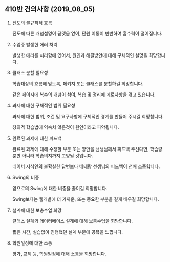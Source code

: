 ## 410반 건의사항 (2019_08_05)

1. 진도의 불규칙적 흐름

	진도에 따른 개념설명이 끝맷음 없이, 단원 이동이 빈번하여 흡수력이 떨어집니다.
	
1. 수업중 발생한 에러 처리

	발생한 에러를 처리함에 있어서, 원인과 해결방안에 대해 구체적인 설명을 희망합니다.
	
1. 클래스 분할 필요성

	학습대상의 흐름에 맞도록, 페키지 또는 클래스를 분할하길 희망합니다.
	
	같은 페이지에 복수의 개념이 섞여, 복습 및 정리에 에로사항을 겪고 있습니다.
	
1. 과제에 대한 구체적인 범위 필요성

	과제에 대한 범위, 조건 및 요구사항에 구체적인 경계를 만들어 주시길 희망합니다.
	
	창의적 학습법에 익숙치 않은것이 원인이라고 파악됩니다.
	
1. 완료된 과제에 대한 피드백

	완료된 과제에 대해 수정할 부분 또는 양안을 선생님께서 피드백 주신다면, 
	학습량 뿐만 아니라 학습의지까지 고양될 것입니다.
	
	네이버 지식인의 불확실한 답변보다 베테랑 선생님의 피드백이 천배 소중합니다.

1. Swing의 비중

	앞으로의 Swing에 대한 비중을 줄이길 희망합니다.
	
	Swing보다는 웹개발에 더 가까운, 또는 중요한 부분을 깊게 배우길 희망합니다.
	
1. 설계에 대한 보충수업 희망

	클래스 설계와 데이터베이스 설계에 대해 보충수업을 희망합니다.
	
	짧은 시간, 실습없이 진행했던 설계 부분에 공복을 느낍니다.

1. 학원일정에 대한 소통

	평가, 교제 등, 학원일정에 대해 소통을 희망합니다.